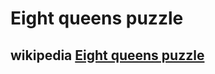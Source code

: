 # Eight queens puzzle



## wikipedia [Eight queens puzzle](https://en.wikipedia.org/wiki/Eight_queens_puzzle)